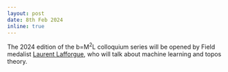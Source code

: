 ```yaml
---
layout: post
date: 8th Feb 2024
inline: true
---
```


The 2024 edition of the b=M<sup>2</sup>L colloquium series will be opened by Field medalist <a href='https://bm2l.github.io/projects/lafforgue'>Laurent Lafforgue</a>, who will talk about machine learning and topos theory.